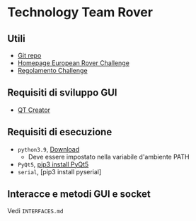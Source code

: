 # Technology Team Rover

## Utili

- [Git repo](https://github.com/JoGist/SASA-socket-gui)
- [Homepage European Rover Challenge](https://roverchallenge.eu/en/main-page/)
- [Regolamento Challenge](https://drive.google.com/file/d/1QK-eHO4zAySQ9jRCbzsc9qRgN-F9gWtm/view)

## Requisiti di sviluppo GUI

- [QT Creator](https://www.qt.io/download-open-source)

## Requisiti di esecuzione

- `python3.9`, [Download](https://www.python.org/)
  - Deve essere impostato nella variabile d'ambiente PATH
- `PyQt5`, [pip3 install PyQt5](https://pypi.org/project/PyQt5/)
- `serial`, [pip3 install pyserial]

## Interacce e metodi GUI e socket

Vedi `INTERFACES.md`

